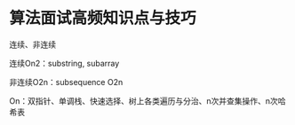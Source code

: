 # 算法面试高频知识点与技巧



连续、非连续

连续On2：substring, subarray

非连续O2n：subsequence O2n



On：双指针、单调栈、快速选择、树上各类遍历与分治、n次并查集操作、n次哈希表